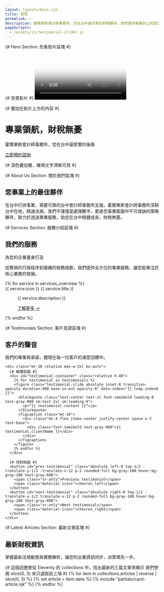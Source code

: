 ```yaml
---
layout: layouts/base.njk
title: 首頁
permalink: /
description: 霍爾果斯會計師事務所，您在台中最可靠的財稅夥伴。我們提供專業的公司設立、稅務申報、審計與諮詢服務。
pageScripts:
  - /assets/js/testimonial-slider.js
---
```


{# Hero Section: 形象影片區塊 #}
<div class="relative h-96 flex items-center justify-center text-white text-center p-4 overflow-hidden">
  
  {# 背景影片 #}
  <video 
    autoplay 
    loop 
    muted 
    playsinline 
    poster="/assets/images/hero-video-poster.jpg"
    class="absolute z-0 w-auto min-w-full min-h-full max-w-none">
    <source src="/assets/videos/hero-video.mp4" type="video/mp4">
    您的瀏覽器不支援影片標籤。
  </video>

  {# 疊加在影片上方的內容 #}
  <div class="z-10 relative">
    <h1 class="text-4xl md:text-6xl font-extrabold font-heading tracking-tight">專業領航，財稅無憂</h1>
    <p class="mt-4 text-lg md:text-xl max-w-2xl">霍爾果斯會計師事務所，您在台中最堅實的後盾</p>
    <a href="/appointment/" class="mt-8 inline-block bg-brand-blue-700 text-white font-bold py-3 px-8 rounded-lg hover:bg-brand-blue-800 transition-colors duration-300 shadow-xl">立即預約諮詢</a>
  </div>
  
  {# 深色疊加層，確保文字清晰可見 #}
  <div class="absolute inset-0 bg-black opacity-50 z-0"></div>

</div>

{# About Us Section: 關於我們區塊 #}
<div class="bg-white py-24 sm:py-32">
  <div class="container mx-auto max-w-4xl text-center px-6 lg:px-8">
    <h2 class="text-3xl font-bold font-heading tracking-tight text-gray-900 sm:text-4xl">您事業上的最佳夥伴</h2>
    <p class="mt-6 text-lg leading-8 text-gray-600">在台中打拼事業，需要可靠的台中會計師事務所支援。霍爾果斯會計師事務所深耕台中在地，精通法規，我們不僅僅是處理數字，更是您事業藍圖中不可或缺的策略夥伴，致力於透過專業服務，助您在台中穩健成長，財稅無憂。</p>
  </div>
</div>

{# Services Section: 服務介紹區塊 #}
<div class="bg-gray-50 py-24 sm:py-32">
  <div class="container mx-auto px-6 lg:px-8">
    <div class="max-w-2xl mx-auto lg:text-center">
      <h2 class="text-base font-semibold leading-7 text-brand-blue-700">我們的服務</h2>
      <p class="mt-2 text-3xl font-bold tracking-tight text-gray-900 sm:text-4xl font-heading">為您的企業量身打造</p>
      <p class="mt-6 text-lg leading-8 text-gray-600">從繁瑣的行政程序到複雜的稅務規劃，我們提供全方位的專業服務，讓您能專注於核心業務的發展。</p>
    </div>
    <div class="mt-16 max-w-2xl mx-auto sm:mt-20 lg:mt-24 lg:max-w-none">
      <dl class="grid max-w-xl grid-cols-1 gap-x-8 gap-y-16 lg:max-w-none lg:grid-cols-3">
        {% for service in services_overview %}
        <div class="flex flex-col">
          <dt class="flex items-center gap-x-3 text-base font-semibold leading-7 text-gray-900">
            <span class="material-icons text-white bg-brand-blue-700 rounded-lg p-1">{{ service.icon }}</span>
            {{ service.title }}
          </dt>
          <dd class="mt-4 flex flex-auto flex-col text-base leading-7 text-gray-600">
            <p class="flex-auto">{{ service.description }}</p>
            <p class="mt-6">
              <a href="{{ service.link }}" class="text-sm font-semibold leading-6 text-brand-blue-700">了解更多 <span aria-hidden="true">→</span></a>
            </p>
          </dd>
        </div>
        {% endfor %}
      </dl>
    </div>
  </div>
</div>

{# Testimonials Section: 客戶見證區塊 #}
<div class="bg-white py-24 sm:py-32">
  <div class="container mx-auto px-6 lg:px-8 relative">
    <div class="max-w-2xl mx-auto text-center">
        <h2 class="text-3xl font-bold tracking-tight text-gray-900 sm:text-4xl font-heading">客戶的聲音</h2>
        <p class="mt-6 text-lg leading-8 text-gray-600">我們的專業與承諾，體現在每一位客戶的滿意回饋中。</p>
    </div>
    
    <div class="mt-10 relative max-w-3xl mx-auto">
      {# 輪播容器 #}
      <div id="testimonial-container" class="relative h-48">
        {% for testimonial in testimonials %}
        <figure class="testimonial-slide absolute inset-0 transition-opacity duration-500 ease-in-out opacity-0" data-index="{{ loop.index0 }}">
          <blockquote class="text-center text-xl font-semibold leading-8 text-gray-900 sm:text-2xl sm:leading-9">
            <p>“{{ testimonial.content }}”</p>
          </blockquote>
          <figcaption class="mt-10">
            <div class="mt-4 flex items-center justify-center space-x-3 text-base">
              <div class="font-semibold text-gray-900">{{ testimonial.clientName }}</div>
            </div>
          </figcaption>
        </figure>
        {% endfor %}
      </div>
      
      {# 控制按鈕 #}
      <button id="prev-testimonial" class="absolute left-0 top-1/2 -translate-y-1/2 -translate-x-12 p-2 rounded-full bg-gray-100 hover:bg-gray-200 text-gray-600">
        <span class="sr-only">Previous testimonial</span>
        <span class="material-icons">chevron_left</span>
      </button>
      <button id="next-testimonial" class="absolute right-0 top-1/2 -translate-y-1/2 translate-x-12 p-2 rounded-full bg-gray-100 hover:bg-gray-200 text-gray-600">
        <span class="sr-only">Next testimonial</span>
        <span class="material-icons">chevron_right</span>
      </button>
    </div>
  </div>
</div>

{# Latest Articles Section: 最新文章區塊 #}
<div class="bg-gray-50 py-24 sm:py-32">
  <div class="container mx-auto px-6 lg:px-8">
    <div class="max-w-2xl mx-auto lg:text-center">
        <h2 class="text-3xl font-bold tracking-tight text-gray-900 sm:text-4xl font-heading">最新財稅資訊</h2>
        <p class="mt-6 text-lg leading-8 text-gray-600">掌握最新法規動態與實務解析，讓您的企業資訊同步，決策領先一步。</p>
    </div>
    <div class="mt-16 grid max-w-2xl grid-cols-1 gap-8 mx-auto lg:max-w-none lg:grid-cols-3">
      {# 
        這個迴圈會從 Eleventy 的 collections 中，找出最新的三篇文章來顯示
        我們使用 slice(0, 3) 來只選取前三項
      #}
      {% for item in collections.articles | reverse | slice(0, 3) %}
        {% set article = item.data %}
        {% include "partials/card-article.njk" %}
      {% endfor %}
    </div>
  </div>
</div>